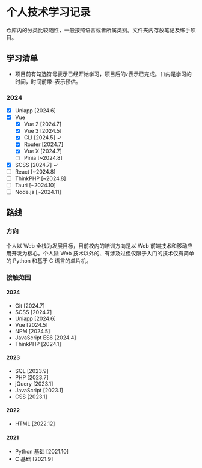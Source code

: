 # 个人技术学习记录
仓库内的分类比较随性，一般按照语言或者所属类别。文件夹内存放笔记及练手项目。

## 学习清单
* 项目前有勾选符号表示已经开始学习，项目后的```✓```表示已完成。```[]```内是学习的时间，时间前带```~```表示预估。

### 2024
- [x] Uniapp [2024.6]
- [x] Vue
    - [x] Vue 2 [2024.7]
    - [x] Vue 3 [2024.5]
    - [x] CLI [2024.5] ✓
    - [x] Router [2024.7]
    - [x] Vue X [2024.7]
    - [ ] Pinia [~2024.8]
- [x] SCSS [2024.7] ✓
- [ ] React [~2024.8]
- [ ] ThinkPHP [~2024.8]
- [ ] Tauri [~2024.10]
- [ ] Node.js [~2024.11]

## 路线
### 方向
个人以 Web 全栈为发展目标，目前校内的培训方向是以 Web 前端技术和移动应用开发为核心。个人除 Web 技术以外的、有涉及过但仅限于入门的技术仅有简单的 Python 和基于 C 语言的单片机。

### 接触范围
#### 2024
- Git [2024.7]
- SCSS [2024.7]
- Uniapp [2024.6]
- Vue [2024.5]
- NPM [2024.5]
- JavaScript ES6 [2024.4]
- ThinkPHP [2024.1]

#### 2023
- SQL [2023.9]
- PHP [2023.7]
- jQuery [2023.1]
- JavaScript [2023.1]
- CSS [2023.1]

#### 2022
- HTML [2022.12]

#### 2021
- Python 基础 [2021.10]
- C 基础 [2021.9]